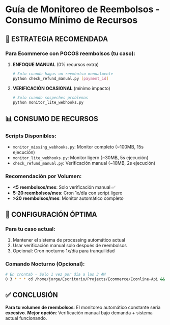 # Guía de Monitoreo de Reembolsos - Consumo Mínimo de Recursos

## 🎯 ESTRATEGIA RECOMENDADA

### Para Ecommerce con POCOS reembolsos (tu caso):

1. **ENFOQUE MANUAL** (0% recursos extra)
   ```bash
   # Solo cuando hagas un reembolso manualmente
   python check_refund_manual.py [payment_id]
   ```

2. **VERIFICACIÓN OCASIONAL** (mínimo impacto)
   ```bash
   # Solo cuando sospeches problemas
   python monitor_lite_webhooks.py
   ```

## 📊 CONSUMO DE RECURSOS

### Scripts Disponibles:
- `monitor_missing_webhooks.py`: Monitor completo (~100MB, 15s ejecución)
- `monitor_lite_webhooks.py`: Monitor ligero (~30MB, 5s ejecución) 
- `check_refund_manual.py`: Verificación manual (~10MB, 2s ejecución)

### Recomendación por Volumen:
- **<5 reembolsos/mes**: Solo verificación manual ✅
- **5-20 reembolsos/mes**: Cron 1x/día con script ligero
- **>20 reembolsos/mes**: Monitor automático completo

## 🔧 CONFIGURACIÓN ÓPTIMA

### Para tu caso actual:
1. Mantener el sistema de processing automático actual
2. Usar verificación manual solo después de reembolsos
3. Opcional: Cron nocturno 1x/día para tranquilidad

### Comando Nocturno (Opcional):
```bash
# En crontab - Solo 1 vez por día a las 3 AM
0 3 * * * cd /home/jorge/Escritorio/Projects/Ecommerce/Econline-Api && /app/.venv/bin/python monitor_lite_webhooks.py >> /var/log/webhook_monitor.log 2>&1
```

## ✅ CONCLUSIÓN

**Para tu volumen de reembolsos**: El monitoreo automático constante sería **excesivo**.
**Mejor opción**: Verificación manual bajo demanda + sistema actual funcionando.